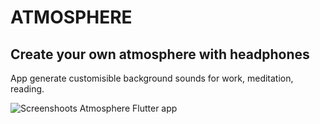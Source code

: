 # ATMOSPHERE
## Create your own atmosphere with headphones

App generate customisible background sounds for work, meditation, reading. 

![Screenshoots Atmosphere Flutter app](https://github.com/leksidev/flutter-app-atmosphere/blob/master/promo/2-0/screen2.jpg)
